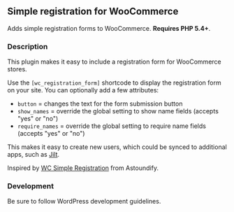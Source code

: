 ## Simple registration for WooCommerce

Adds simple registration forms to WooCommerce. **Requires PHP 5.4+**.

### Description

This plugin makes it easy to include a registration form for WooCommerce stores.

Use the `[wc_registration_form]` shortcode to display the registration form on your site. You can optionally add a few attributes:

- `button` = changes the text for the form submission button
- `show_names` = override the global setting to show name fields (accepts "yes" or "no")
- `require_names` = override the global setting to require name fields (accepts "yes" or "no")
 
This makes it easy to create new users, which could be synced to additional apps, such as [Jilt](https://jilt.com/).

Inspired by [WC Simple Registration](https://github.com/Astoundify/wc-simple-registration) from Astoundify.

### Development

Be sure to follow WordPress development guidelines.
